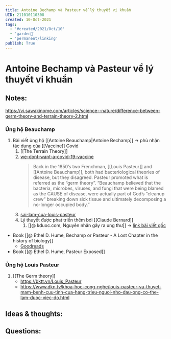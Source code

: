 ```yaml
---
title: Antoine Bechamp và Pasteur về lý thuyết vi khuẩn
UID: 211010110308
created: 10-Oct-2021
tags:
  - '#created/2021/Oct/10'
  - 'garden🏡'
  - 'permanent/linking'
publish: True
---
```

# Antoine Bechamp và Pasteur về lý thuyết vi khuẩn

## Notes:

https://vi.sawakinome.com/articles/science--nature/difference-between-germ-theory-and-terrain-theory-2.html

### Ủng hộ Beauchamp
1. Bài viết ủng hộ [[Antoine Beauchamp|Antoine Bechamp]] -> phủ nhận tác dụng của [[Vaccine]] Covid
	1. [[The Terrain Theory]]
	2. [we-dont-want-a-covid-19-vaccine](https://www.mississippivalleypublishing.com/daily_democrat/we-dont-want-a-covid-19-vaccine/article_ea87c1e1-a3a9-5f0a-8617-71c26b9e9a8b.html)
		> Back in the 1850’s two Frenchman, [[Louis Pasteur]] and [[Antoine Beauchamp]], both had bacteriological theories of disease, but they disagreed. Pasteur promoted what is referred as the “germ theory”. “Beauchamp believed that the bacteria, microbes, viruses, and fungi that were being blamed as the CAUSE of disease, were actually part of God’s “cleanup crew” breaking down sick tissue and ultimately decomposing a no-longer occupied body.”
	3. [sai-lam-cua-louis-pasteur](https://suckhoetoandien.com.vn/sai-lam-cua-louis-pasteur/)
	4. Lý thuyết được phat triển thêm bởi [[Claude Bernard]]
		1. [[@ kduoc.com, Nguyên nhân gây ra ung thư]] -> [link bài viết gốc](https://kduoc.com/kien-thuc-chung/kien-thuc-ung-thu/nguyen-nhan-gay-ra-ung-thu/)
- Book [[@ Ethel D. Hume, Bechamp or Pasteur - A Lost Chapter in the history of biology]]
	- [Goodreads](https://www.goodreads.com/book/show/814789.Bechamp_or_Pasteur_)
- Book [[@ Ethel D. Hume, Pasteur Exposed]]
### Ủng hộ Louis Pasteur
1. [[The Germ theory]]
	- https://bktt.vn/Louis_Pasteur
	- https://www.dkn.tv/khoa-hoc-cong-nghe/louis-pasteur-va-thuyet-mam-benh-cuu-tinh-cua-hang-trieu-nguoi-nho-dau-ong-co-the-lam-duoc-viec-do.html


## Ideas & thoughts:


## Questions:

